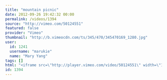 ```yaml
---
title: "mountain picnic"
date: 2012-09-26 19:42:32 00:00
permalink: /videos/1394
source: "http://vimeo.com/50124551"
featured: false
provider: "Vimeo"
thumbnail: "http://b.vimeocdn.com/ts/345/470/345470169_1280.jpg"
user:
  id: 1241
  username: "marukie"
  name: "Mary Yang"
tags: []
html: "<iframe src=\"http://player.vimeo.com/video/50124551\" width=\"1280\" height=\"720\" frameborder=\"0\" webkitAllowFullScreen mozallowfullscreen allowFullScreen></iframe>"
id: 1394
---
```


